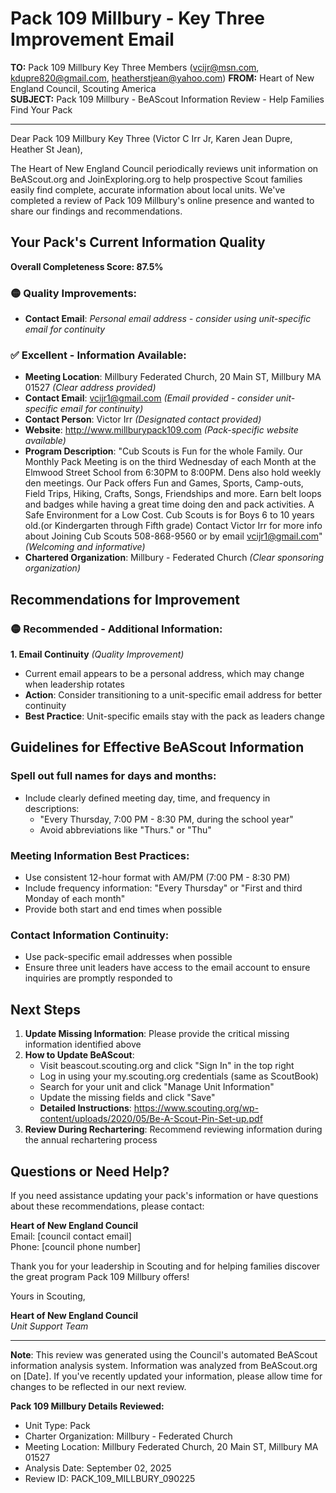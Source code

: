 # Pack 109 Millbury - Key Three Improvement Email

**TO:** Pack 109 Millbury Key Three Members (vcijr@msn.com, kdupre820@gmail.com, heatherstjean@yahoo.com)
**FROM:** Heart of New England Council, Scouting America  
**SUBJECT:** Pack 109 Millbury - BeAScout Information Review - Help Families Find Your Pack  

---

Dear Pack 109 Millbury Key Three (Victor C Irr Jr, Karen Jean Dupre, Heather  St Jean),

The Heart of New England Council periodically reviews unit information on BeAScout.org and JoinExploring.org to help prospective Scout families easily find complete, accurate information about local units. We've completed a review of Pack 109 Millbury's online presence and wanted to share our findings and recommendations.

## Your Pack's Current Information Quality

**Overall Completeness Score: 87.5%**


### 🟡 **Quality Improvements:**
- **Contact Email**: *Personal email address - consider using unit-specific email for continuity*

### ✅ **Excellent - Information Available:**
- **Meeting Location**: Millbury Federated Church, 20 Main ST, Millbury MA 01527 *(Clear address provided)*
- **Contact Email**: vcijr1@gmail.com *(Email provided - consider unit-specific email for continuity)*
- **Contact Person**: Victor Irr *(Designated contact provided)*
- **Website**: http://www.millburypack109.com *(Pack-specific website available)*
- **Program Description**: "Cub Scouts is Fun for the whole Family. Our Monthly Pack Meeting is on the
  third Wednesday of each Month at the Elmwood Street School from 6:30PM to
  8:00PM. Dens also hold weekly den meetings. Our Pack offers Fun and Games,
  Sports, Camp-outs, Field Trips, Hiking, Crafts, Songs, Friendships and more.
  Earn belt loops and badges while having a great time doing den and pack
  activities. A Safe Environment for a Low Cost. Cub Scouts is for Boys 6 to 10
  years old.(or Kindergarten through Fifth grade) Contact Victor Irr for more info
  about Joining Cub Scouts 508-868-9560 or by email vcijr1@gmail.com" *(Welcoming and informative)*
- **Chartered Organization**: Millbury - Federated Church *(Clear sponsoring organization)*

## Recommendations for Improvement

### 🟡 **Recommended - Additional Information:**

**1. Email Continuity** *(Quality Improvement)*
- Current email appears to be a personal address, which may change when leadership rotates
- **Action**: Consider transitioning to a unit-specific email address for better continuity
- **Best Practice**: Unit-specific emails stay with the pack as leaders change


## Guidelines for Effective BeAScout Information

### **Spell out full names for days and months:**
- Include clearly defined meeting day, time, and frequency in descriptions:
  - "Every Thursday, 7:00 PM - 8:30 PM, during the school year"
  - Avoid abbreviations like "Thurs." or "Thu"

### **Meeting Information Best Practices:**
- Use consistent 12-hour format with AM/PM (7:00 PM - 8:30 PM)
- Include frequency information: "Every Thursday" or "First and third Monday of each month"
- Provide both start and end times when possible

### **Contact Information Continuity:**
- Use pack-specific email addresses when possible
- Ensure three unit leaders have access to the email account to ensure inquiries are promptly responded to

## Next Steps

1. **Update Missing Information**: Please provide the critical missing information identified above
2. **How to Update BeAScout**: 
   - Visit beascout.scouting.org and click "Sign In" in the top right
   - Log in using your my.scouting.org credentials (same as ScoutBook)
   - Search for your unit and click "Manage Unit Information"
   - Update the missing fields and click "Save"
   - **Detailed Instructions**: https://www.scouting.org/wp-content/uploads/2020/05/Be-A-Scout-Pin-Set-up.pdf
3. **Review During Rechartering**: Recommend reviewing information during the annual rechartering process

## Questions or Need Help?

If you need assistance updating your pack's information or have questions about these recommendations, please contact:

**Heart of New England Council**  
Email: [council contact email]  
Phone: [council phone number]

Thank you for your leadership in Scouting and for helping families discover the great program Pack 109 Millbury offers!

Yours in Scouting,

**Heart of New England Council**  
*Unit Support Team*

---

**Note**: This review was generated using the Council's automated BeAScout information analysis system. Information was analyzed from BeAScout.org on [Date]. If you've recently updated your information, please allow time for changes to be reflected in our next review.

**Pack 109 Millbury Details Reviewed:**
- Unit Type: Pack
- Charter Organization: Millbury - Federated Church  
- Meeting Location: Millbury Federated Church, 20 Main ST, Millbury MA 01527
- Analysis Date: September 02, 2025
- Review ID: PACK_109_MILLBURY_090225